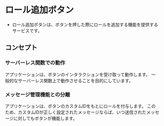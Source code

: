 # ロール追加ボタン

- ロール追加ボタンは、ボタンを押した際にロールを追加する機能を提供するサービスです。

## コンセプト

### サーバーレス関数での動作

アプリケーションは、ボタンのインタラクションを受け取って動作します。
一般的なサーバーレス関数上で動作させることを目的にしています。

### メッセージ管理機能との分離

アプリケーションは、ボタンのカスタムIDをもとにロールを付与します。
このため、カスタムIDが正しく設定されたメッセージならば、いつ送信されたメッセージに対してもボタンが機能します。


